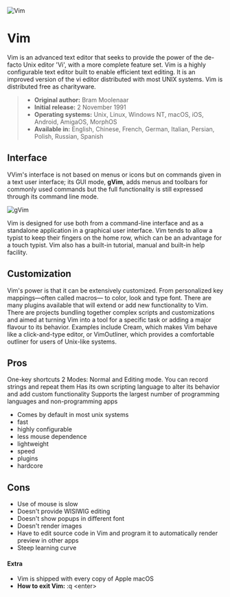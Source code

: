 ![Vim](http://danielchoi.com/software/images-ri_vim/ri_vim2.png)
# Vim

Vim is an advanced text editor that seeks to provide the power of the de-facto Unix editor 'Vi', with a more complete feature set. Vim is a highly configurable text editor built to enable efficient text editing. It is an improved version of the vi editor distributed with most UNIX systems. Vim is distributed free as charityware. 

>- **Original author:** Bram Moolenaar
>- **Initial release:**  2 November 1991
>- **Operating systems:** Unix, Linux, Windows NT, macOS, iOS, Android, AmigaOS, MorphOS
>- **Available in:** English, Chinese, French, German, Italian, Persian, Polish, Russian, Spanish

## Interface

VVim's interface is not based on menus or icons but on commands given in a text user interface; its GUI mode, **gVim**, adds menus and toolbars for commonly used commands but the full functionality is still expressed through its command line mode.

![gVim](https://upload.wikimedia.org/wikipedia/commons/2/28/Vim.png)

Vim is designed for use both from a command-line interface and as a standalone application in a graphical user interface. 
Vim tends to allow a typist to keep their fingers on the home row, which can be an advantage for a touch typist.
Vim also has a built-in tutorial, manual and built-in help facility.

## Customization
Vim's power is that it can be extensively customized.  From personalized key mappings—often called macros— to color, look and type font. 
There are many plugins available that will extend or add new functionality to Vim. There are projects bundling together complex scripts and customizations and aimed at turning Vim into a tool for a specific task or adding a major flavour to its behavior. Examples include Cream, which makes Vim behave like a click-and-type editor, or VimOutliner, which provides a comfortable outliner for users of Unix-like systems.

## Pros
One-key shortcuts
2 Modes: Normal and Editing mode. You can record strings and repeat them
Has its own scripting language to alter its behavior and add custom functionality
Supports the largest number of programming languages and non-programming apps
* Comes by default in most unix systems
* fast
* highly configurable
* less mouse dependence
* lightweight
* speed
* plugins
* hardcore


## Cons
* Use of mouse is slow
* Doesn't provide WISIWIG editing
* Doesn't show popups in different font
* Doesn't render images
* Have to edit source code in Vim and program it to automatically render preview in other apps
* Steep learning curve

#### Extra
- Vim is shipped with every copy of Apple macOS
- **How to exit Vim:**   :q \<enter\>




